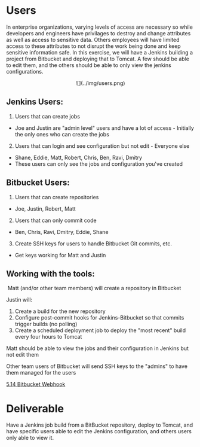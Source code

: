 # Users

In enterprise organizations, varying levels of access are necessary so while developers and engineers have privilages to destroy and change attributes as well as access to sensitive data. Others employees will have limited access to these attributes to not disrupt the work being done and keep sensitive information safe. In this exercise, we will have a Jenkins building a project from Bitbucket and deploying that to Tomcat. A few should be able to edit them, and the others should be able to only view the jenkins configurations.

<center>
  ![](../img/users.png)
</center>

## Jenkins Users:

1. Users that can create jobs
  - Joe and Justin are "admin level" users and have a lot of access - Initially the only ones who can create the jobs
2. Users that can login and see configuration but not edit - Everyone else
  - Shane, Eddie, Matt, Robert, Chris, Ben, Ravi, Dmitry
  - These users can only see the jobs and configuration you've created


## Bitbucket Users:
1. Users that can create repositories
  - Joe, Justin, Robert, Matt
2. Users that can only commit code
  - Ben, Chris, Ravi, Dmitry, Eddie, Shane
3. Create SSH keys for users to handle Bitbucket Git commits, etc.
  - Get keys working for Matt and Justin

## Working with the tools:
 Matt (and/or other team members) will create a repository in Bitbucket

Justin will:

  1. Create a build for the new repository
  2. Configure post-commit hooks for Jenkins-Bitbucket so that commits trigger builds (no polling)
  3. Create a scheduled deployment job to deploy the "most recent" build every four hours to Tomcat

Matt should be able to view the jobs and their configuration in Jenkins but not edit them

Other team users of Bitbucket will send SSH keys to the "admins" to have them managed for the users

[5.14 Bitbucket Webhook](5/5.6-bitbucket.md)

# Deliverable

Have a Jenkins job build from a BitBucket repository, deploy to Tomcat, and have specific users able to edit the Jenkins configuration, and others users only able to view it.

